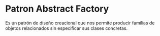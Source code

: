 # Patron Abstract Factory

Es un patrón de diseño creacional que nos 
permite producir familias de objetos relacionados 
sin especificar sus clases concretas.
